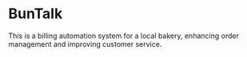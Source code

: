 # BunTalk
This is a billing automation system for a local bakery, enhancing order management and improving customer service.
